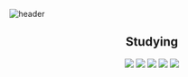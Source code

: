 ![header](https://capsule-render.vercel.app/api?type=Waving&color=auto&height=250&section=header&text=Hello&fontSize=90&fontAlign=65&fontAlignY=40&desc=I'm%20Nam%20GiJae&descSize=30&descAlign=80&descAlignY=60)

<div align="center">
	<h2>Studying</h2>
	<img src="https://img.shields.io/badge/Unity-262626?style=flat&logo=Unity&logoColor=white" />
	<img src="https://img.shields.io/badge/HTML5-E34F26?style=flat&logo=HTML5&logoColor=white" />
	<img src="https://img.shields.io/badge/CSS3-1572B6?style=flat&logo=CSS3&logoColor=white" />
	<img src="https://img.shields.io/badge/C Sharp-239120?style=flat&logo=C Sharp&logoColor=white" />
	<img src="https://img.shields.io/badge/C-A8B9CC?style=flat&logo=C&logoColor=white" />
</div>

